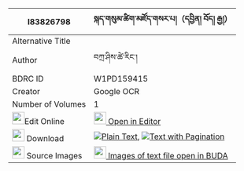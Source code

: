 |I83826798|སྐད་གསུམ་ཚིག་མཛོད་གསར་པ།（དབྱིན། བོད། རྒྱ།） 
| --- | --- 
|Alternative Title |
|Author| བཀྲ་ཤིས་ཚེ་རིང་།
|BDRC ID | W1PD159415
|Creator | Google OCR
|Number of Volumes| 1
|<img width="25" src="https://img.icons8.com/color/25/000000/edit-property.png">Edit Online| [<img width="25" src="https://avatars.githubusercontent.com/u/45091458?s=200&v=4"> Open in Editor](http://editor.openpecha.org/I83826798)
|<img width="25" src="https://img.icons8.com/fluent/48/000000/download-2.png"/>  Download | [![](https://img.icons8.com/color/20/000000/txt.png)Plain Text](https://github.com/Openpecha/I83826798/releases/download/v2/ke_sum_tsikdzo_sarpa_yin_bo_gy_plain_I83826798.zip), [![](https://img.icons8.com/color/20/000000/txt.png)Text with Pagination](https://github.com/Openpecha/I83826798/releases/download/v2/ke_sum_tsikdzo_sarpa_yin_bo_gy_pages_I83826798.zip)
|<img width="25" src="https://img.icons8.com/plasticine/100/000000/pictures-folder.png"/>  Source Images | [<img width="25" src="https://library.bdrc.io/icons/BUDA-small.svg"> Images of text file open in BUDA](https://library.bdrc.io/show/bdr:W1PD159415)